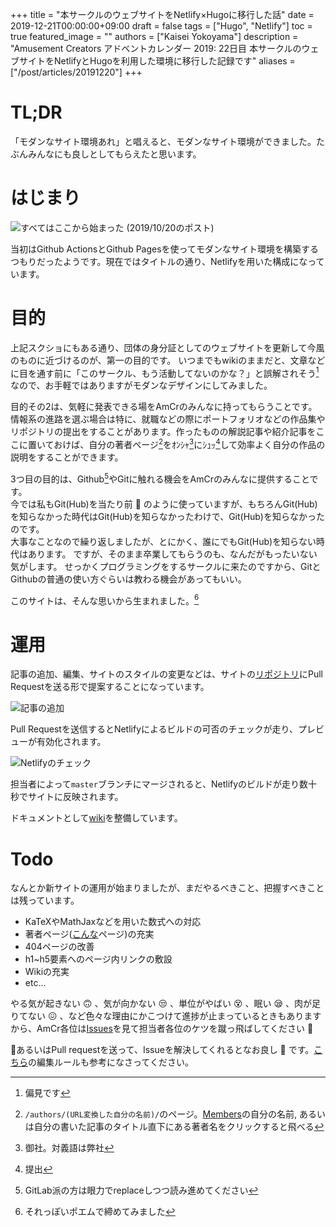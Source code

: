 +++
title =  "本サークルのウェブサイトをNetlify×Hugoに移行した話"
date = 2019-12-21T00:00:00+09:00
draft = false
tags = ["Hugo", "Netlify"]
toc = true
featured_image = ""
authors = ["Kaisei Yokoyama"]
description = "Amusement Creators アドベントカレンダー 2019: 22日目 本サークルのウェブサイトをNetlifyとHugoを利用した環境に移行した記録です"
aliases = ["/post/articles/20191220"]
+++

# TL;DR
「モダンなサイト環境あれ」と唱えると、モダンなサイト環境ができました。たぶんみんなにも良しとしてもらえたと思います。

# はじまり
![すべてはここから始まった](/images/acac2019/22_0_00.png)
(2019/10/20のポスト)

当初はGithub ActionsとGithub Pagesを使ってモダンなサイト環境を構築するつもりだったようです。現在ではタイトルの通り、Netlifyを用いた構成になっています。

# 目的
上記スクショにもある通り、団体の身分証としてのウェブサイトを更新して今風のものに近づけるのが、第一の目的です。
いつまでもwikiのままだと、文章などに目を通す前に「このサークル、もう活動してないのかな？」と誤解されそう[^subject-1]なので、お手軽ではありますがモダンなデザインにしてみました。

目的その2は、気軽に発表できる場をAmCrのみんなに持ってもらうことです。  
情報系の進路を選ぶ場合は特に、就職などの際にポートフォリオなどの作品集やリポジトリの提出をすることがあります。作ったものの解説記事や紹介記事をここに置いておけば、自分の著者ページ[^subject-2]をｵﾝｼｬ[^subject-3]にｼｭｯ[^subject-4]して効率よく自分の作品の説明をすることができます。

3つ目の目的は、Github[^subject-5]やGitに触れる機会をAmCrのみんなに提供することです。  
今では私もGit(Hub)を当たり前 :thinking: のように使っていますが、もちろんGit(Hub)を知らなかった時代はGit(Hub)を知らなかったわけで、Git(Hub)を知らなかったのです。  
大事なことなので繰り返しましたが、とにかく、誰にでもGit(Hub)を知らない時代はあります。
ですが、そのまま卒業してもらうのも、なんだがもったいない気がします。
せっかくプログラミングをするサークルに来たのですから、GitとGithubの普通の使い方ぐらいは教わる機会があってもいい。

このサイトは、そんな思いから生まれました。[^subject-6]

[^subject-1]: 偏見です
[^subject-2]: `/authors/(URL変換した自分の名前)/`のページ。[Members](/members/)の自分の名前, あるいは自分の書いた記事のタイトル直下にある著者名をクリックすると飛べる
[^subject-3]: 御社。対義語は弊社
[^subject-4]: 提出
[^subject-5]: GitLab派の方は眼力でreplaceしつつ読み進めてください
[^subject-6]: それっぽいポエムで締めてみました

# 運用
記事の追加、編集、サイトのスタイルの変更などは、サイトの[リポジトリ](https://github.com/AmusementCreators/WebSite)にPull Requestを送る形で提案することになっています。

![記事の追加](/images/acac2019/22_0_01.png)

Pull Requestを送信するとNetlifyによるビルドの可否のチェックが走り、プレビューが有効化されます。

![Netlifyのチェック](/images/acac2019/22_0_02.png)

担当者によって`master`ブランチにマージされると、Netlifyのビルドが走り数十秒でサイトに反映されます。

ドキュメントとして[wiki](https://github.com/AmusementCreators/WebSite/wiki)を整備しています。

# Todo
なんとか新サイトの運用が始まりましたが、まだやるべきこと、把握すべきことは残っています。

- KaTeXやMathJaxなどを用いた数式への対応
- 著者ページ([こんな](http://localhost:1313/authors/kaisei-yokoyama/)ページ)の充実
- 404ページの改善
- h1~h5要素へのページ内リンクの敷設
- Wikiの充実
- etc...

やる気が起きない :upside_down_face: 、気が向かない :unamused: 、単位がやばい :dizzy_face: 、眠い :sleepy: 、肉が足りてない :confounded: 、など色々な理由にかこつけて進捗が止まっているときもありますから、AmCr各位は[Issues](https://github.com/AmusementCreators/WebSite/issues)を見て担当者各位のケツを蹴っ飛ばしてください :punch:

あるいはPull requestを送って、Issueを解決してくれるとなお良し :100: です。[こちら](https://github.com/AmusementCreators/WebSite/wiki/%E3%83%AB%E3%83%BC%E3%83%AB#%E8%A8%98%E4%BA%8B%E3%81%AE%E6%8A%95%E7%A8%BF%E7%B7%A8%E9%9B%86%E3%82%A6%E3%82%A7%E3%83%96%E3%82%B5%E3%82%A4%E3%83%88%E3%81%AE%E3%83%86%E3%83%B3%E3%83%97%E3%83%AC%E3%83%BC%E3%83%88cssjs%E3%81%AE%E7%B7%A8%E9%9B%86)の編集ルールも参考になさってください。